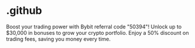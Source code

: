 # .github
Boost your trading power with Bybit referral code "50394"! Unlock up to $30,000 in bonuses to grow your crypto portfolio. Enjoy a 50% discount on trading fees, saving you money every time.
